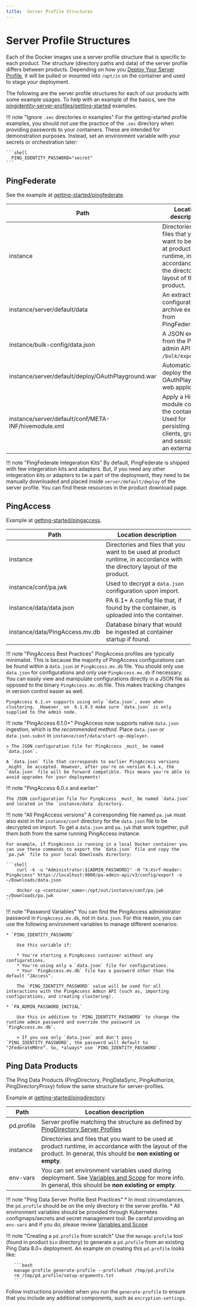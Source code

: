 ```yaml
---
title:  Server Profile Structures
---
```

# Server Profile Structures

Each of the Docker images use a server profile structure that is specific to each product.
The structure (directory paths and data) of the server profile differs between products.
Depending on how you [Deploy Your Server Profile](../how-to/containerAnatomy.md), it will be pulled or mounted
into `/opt/in` on the container and used to stage your deployment.

The following are the server profile structures for each of our products with some example usages.
To help with an example of the basics, see the
[pingidentity-server-profiles/getting-started](https://github.com/pingidentity/pingidentity-server-profiles/tree/master/getting-started) examples.

!!! note "Ignore `.sec` directories in examples"
    For the getting-started profile examples, you should not use the practice of the `.sec` directory
    when providing passwords to your containers.  These are intended for demonstration purposes.
    Instead, set an environment variable with your secrets or orchestration later:

    ```shell
      PING_IDENTITY_PASSWORD="secret"
    ```

## PingFederate

See the example at [getting-started/pingfederate](https://github.com/pingidentity/pingidentity-server-profiles/tree/master/getting-started/pingfederate).

| Path                                                 | Location description                                                                                                       |
| ---------------------------------------------------- | -------------------------------------------------------------------------------------------------------------------------- |
| instance                                             | Directories and files that you want to be used at product runtime, in accordance with the directory layout of the product. |
| instance/server/default/data                         | An extracted configuration archive exported from PingFederate.                                                              |
| instance/bulk-config/data.json                       | A JSON export from the PingFed admin API `/bulk/export`.                                                                   |
| instance/server/default/deploy/OAuthPlayground.war   | Automatically deploy the OAuthPlayground web application.                                                                  |
| instance/server/default/conf/META-INF/hivemodule.xml | Apply a Hive module config to the container. Used for persisting OAuth clients, grants, and sessions to an external DB.    |

!!! note "PingFederate Integeration Kits" By default, PingFederate is shipped with few integeration kits and adapters. But, if you need any other integeration kits or adapters to be a part of the deployment, they need to be manually downloaded and placed inside `server/default/deploy` of the server profile. You can find these resources in the product download page.

## PingAccess

Example at [getting-started/pingaccess](https://github.com/pingidentity/pingidentity-server-profiles/tree/master/getting-started/pingaccess).

| Path                           | Location description                                                                                                       |
| ------------------------------ | -------------------------------------------------------------------------------------------------------------------------- |
| instance                       | Directories and files that you want to be used at product runtime, in accordance with the directory layout of the product. |
| instance/conf/pa.jwk           | Used to decrypt a `data.json` configuration upon import.                                                                    |
| instance/data/data.json        | PA 6.1+ A config file that, if found by the container, is uploaded into the container.                                      |
| instance/data/PingAccess.mv.db | Database binary that would be ingested at container startup if found.                                                      |

!!! note "PingAccess Best Practices"
    PingAccess profiles are typically minimalist. This is because the majority of PingAccess configurations can be found within a `data.json` or `PingAccess.mv.db` file. You should only use `data.json` for configurations and only use `PingAccess.mv.db` if necessary. You can easily view and manipulate configurations directly in a JSON file as opposed to the binary `PingAccess.mv.db` file. This makes tracking changes in version control easier as well.

    PingAccess 6.1.x+ supports using only `data.json`, even when clustering. _However_ on  6.1.0.3 make sure `data.json` is only supplied to the admin node.


<!-- When using a `data.json`, the container uses the PingAccess Admin API to import the data.json. This means:
1. The PingAccess server has to be running. So be careful when determining when the container is 'ready' to accept traffic. Check that the configuration has been imported, rather than just that the server is up. Refer to the `liveness.sh` within the image for an example.
2. Import only _needs_ to occur on the admin node. Typically engines can be  -->

!!! note "PingAccess 6.1.0+"
    PingAccess now supports native `data.json` ingestion, which is *the recommended method*. Place `data.json` or `data.json.subst` in `instance/conf/data/start-up-deployer`.

    > The JSON configuration file for PingAccess _must_ be named `data.json`.

    A `data.json` file that corresponds to earlier PingAccess versions _might_ be accepted. However, after you're on version 6.1.x, the `data.json` file will be forward compatible. This means you're able to avoid upgrades for your deployments!

!!! note "PingAccess 6.0.x and earlier"

    The JSON configuration file for PingAccess _must_ be named `data.json` and located in the `instance/data` directory.

!!! note "All PingAccess versions"
    A corresponding file named `pa.jwk` must also exist in the `instance/conf` directory for the `data.json` file to be decrypted on import. To get a `data.json` and `pa.jwk` that work together, pull them both from the same running PingAccess instance.

    For example, if PingAccess is running in a local Docker container you can use these commands to export the `data.json` file and copy the `pa.jwk` file to your local Downloads directory:

    ```shell
        curl -k -u "Administrator:${ADMIN_PASSWORD}" -H "X-Xsrf-Header: PingAccess" https://localhost:9000/pa-admin-api/v3/config/export -o ~/Downloads/data.json

        docker cp <container_name>:/opt/out/instance/conf/pa.jwk ~/Downloads/pa.jwk
    ```

!!! note "Password Variables"
    You can find the PingAccess administrator password in `PingAccess.mv.db`, not in `data.json`. For this reason, you can use the following environment variables to manage different scenarios:

    * `PING_IDENTITY_PASSWORD`

        Use this variable if:

        * You're starting a PingAccess container without any configurations.
        * You're using only a `data.json` file for configurations.
        * Your `PingAccess.mv.db` file has a password other than the default "2Access".

        The `PING_IDENTITY_PASSWORD` value will be used for all interactions with the PingAccess Admin API (such as, importing configurations, and creating clustering).

    * `PA_ADMIN_PASSWORD_INITIAL`

        Use this in addition to `PING_IDENTITY_PASSWORD` to change the runtime admin password and override the password in `PingAccess.mv.db`.

        > If you use only `data.json` and don't pass `PING_IDENTITY_PASSWORD`, the password will default to "2FederateM0re". So, *always* use `PING_IDENTITY_PASSWORD`.

## Ping Data Products

The Ping Data Products (PingDirectory, PingDataSync, PingAuthorize, PingDirectoryProxy)
follow the same structure for server-profiles.

Example at [getting-started/pingdirectory](https://github.com/pingidentity/pingidentity-server-profiles/tree/master/getting-started/pingdirectory).

| Path       | Location description                                                                                                                                                            |
| ---------- | ------------------------------------------------------------------------------------------------------------------------------------------------------------------------------- |
| pd.profile | Server profile matching the structure as defined by [PingDirectory Server Profiles](https://docs.pingidentity.com/bundle/pingdirectory-80/page/eae1564011467693.html)           |
| instance   | Directories and files that you want to be used at product runtime, in accordance with the layout of the product. In general, this should be **non existing or empty**.          |
| env-vars   | You can set environment variables used during deployment.  See [Variables and Scope](variableScoping.md) for more info.   In general, this should be **non existing or empty**. |

!!! note "Ping Data Server Profile Best Practices"
    * In most circumstances, the `pd.profile` should be on the only directory in the server profile.
    * All environment variables should be provided through Kubernetes configmaps/secrets and secret management tool.
      Be careful providing an `env-vars` and if you do, please review [Variables and Scope](variableScoping.md)

!!! note "Creating a `pd.profile` from scratch"
    Use the `manage-profile` tool (found in product `bin` directory) to generate a `pd.profile` from an existing Ping Data 8.0+ deployment.  An example on creating
    this `pd.profile` looks like:

       ```bash
       manage-profile generate-profile --profileRoot /tmp/pd.profile
       rm /tmp/pd.profile/setup-arguments.txt
       ```

   Follow instructions provided when you run the `generate-profile` to ensure that you include any additional components, such as `encryption-settings`.
